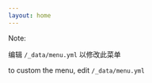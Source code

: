 ```yaml
---
layout: home
---
```

Note:

编辑 `/_data/menu.yml` 以修改此菜单

to custom the menu, edit `/_data/menu.yml`